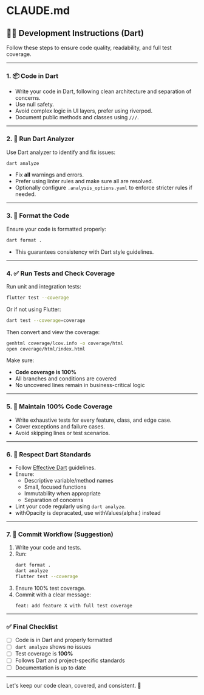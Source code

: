 # CLAUDE.md

## 🧑‍💻 Development Instructions (Dart)

Follow these steps to ensure code quality, readability, and full test coverage.

---

### 1. 📦 Code in Dart

- Write your code in Dart, following clean architecture and separation of concerns.
- Use null safety.
- Avoid complex logic in UI layers, prefer using riverpod.
- Document public methods and classes using `///`.

---

### 2. 🧹 Run Dart Analyzer

Use Dart analyzer to identify and fix issues:

```bash
dart analyze
```

- Fix **all** warnings and errors.
- Prefer using linter rules and make sure all are resolved.
- Optionally configure `.analysis_options.yaml` to enforce stricter rules if needed.

---

### 3. 🧽 Format the Code

Ensure your code is formatted properly:

```bash
dart format .
```

- This guarantees consistency with Dart style guidelines.

---

### 4. ✅ Run Tests and Check Coverage

Run unit and integration tests:

```bash
flutter test --coverage
```

Or if not using Flutter:

```bash
dart test --coverage=coverage
```

Then convert and view the coverage:

```bash
genhtml coverage/lcov.info -o coverage/html
open coverage/html/index.html
```

Make sure:

- **Code coverage is 100%**
- All branches and conditions are covered
- No uncovered lines remain in business-critical logic

---

### 5. 🧪 Maintain 100% Code Coverage

- Write exhaustive tests for every feature, class, and edge case.
- Cover exceptions and failure cases.
- Avoid skipping lines or test scenarios.

---

### 6. 📏 Respect Dart Standards

- Follow [Effective Dart](https://dart.dev/effective-dart) guidelines.
- Ensure:
  - Descriptive variable/method names
  - Small, focused functions
  - Immutability when appropriate
  - Separation of concerns
- Lint your code regularly using `dart analyze`.
- withOpacity is depracated, use withValues(alpha:) instead 

---

### 7. 🔁 Commit Workflow (Suggestion)

1. Write your code and tests.
2. Run:
   ```bash
   dart format .
   dart analyze
   flutter test --coverage
   ```
3. Ensure 100% test coverage.
4. Commit with a clear message:
   ```
   feat: add feature X with full test coverage
   ```

---

### ✅ Final Checklist

- [ ] Code is in Dart and properly formatted
- [ ] `dart analyze` shows no issues
- [ ] Test coverage is **100%**
- [ ] Follows Dart and project-specific standards
- [ ] Documentation is up to date

---

Let's keep our code clean, covered, and consistent. 🚀